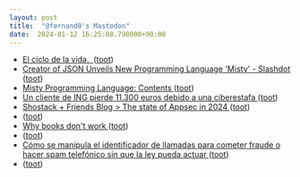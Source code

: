 ```yaml
---
layout: post
title:  "@fernand0's Mastodon"
date:  2024-01-12 16:25:08.790000+00:00
---
```

*  [El ciclo de la vida.  ](https://avecesunafoto.wordpress.com/2024/01/12/el-ciclo-de-la-vida-2) ([toot](https://mastodon.social/@fernand0/111743907186220330))
*  [Creator of JSON Unveils New Programming Language 'Misty' - Slashdot ](https://developers.slashdot.org/story/23/12/18/0634241/creator-of-json-unveils-new-programming-language-mist) ([toot](https://mastodon.social/@fernand0/111743777261863929))
*  [Misty Programming Language: Contents ](https://www.crockford.com/misty) ([toot](https://mastodon.social/@fernand0/111743740574010274))
*  [Un cliente de ING pierde 11.300 euros debido a una ciberestafa ](https://www.businessinsider.es/cliente-ing-pierde-11300-euros-debido-ciberestafa-135397) ([toot](https://mastodon.social/@fernand0/111743535942182079))
*  [Shostack + Friends Blog > The state of Appsec in 2024 ](https://shostack.org/blog/the-state-of-appsec-2024) ([toot](https://mastodon.social/@fernand0/111743423316630394))
*  [ ](https://masto.es/@maragato) ([toot](https://mastodon.social/@fernand0/111743309070020787))
*  [Why books don't work ](https://andymatuschak.org/books) ([toot](https://mastodon.social/@fernand0/111743297341962047))
*  [ ](https://mastodon.social/users/fernand0/statuses/111743257171812297/activity) ([toot](https://mastodon.social/users/fernand0/statuses/111743257171812297/activity))
*  [Cómo se manipula el identificador de llamadas para cometer fraude o hacer spam telefónico sin que la ley pueda actuar ](https://bandaancha.eu/articulos/asi-facil-manipular-identificador-1057) ([toot](https://mastodon.social/@fernand0/111743211800459427))
*  [ ](https://masto.es/@maragato) ([toot](https://mastodon.social/@fernand0/111743155075067062))
